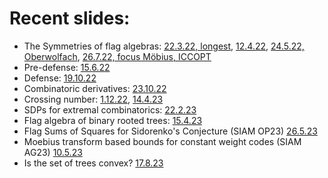 
# Recent slides:

- The Symmetries of flag algebras: [22.3.22, longest](/FlagSymmetries/March22), [12.4.22](/FlagSymmetries/April22), [24.5.22, Oberwolfach](/FlagSymmetries/May24), [26.7.22, focus Möbius, ICCOPT](/FlagSymmetries/July26)
- Pre-defense: [15.6.22](/PreDefense)
- Defense: [19.10.22](/defense/#/0/1)
- Combinatoric derivatives: [23.10.22](/CombDerivatives)
- Crossing number: [1.12.22](/Crossing), [14.4.23](/CrossingGeorgiaTech)
- SDPs for extremal combinatorics: [22.2.23](/SDPsForExtremalCombinatorics)
- Flag algebra of binary rooted trees: [15.4.23](/TreeFlags)
- Flag Sums of Squares for Sidorenko's Conjecture (SIAM OP23) [26.5.23](/CombDerivatives_SiamOP23)
- Moebius transform based bounds for constant weight codes (SIAM AG23) [10.5.23](/MoebiusCodes)
- Is the set of trees convex? [17.8.23](/Oberwolfach2333)
